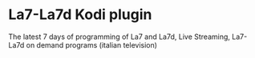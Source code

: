 # La7-La7d Kodi plugin
The latest 7 days of programming of La7 and La7d, Live Streaming, La7-La7d on demand programs (italian television)